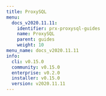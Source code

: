 ```yaml
---
title: ProxySQL
menu:
  docs_v2020.11.11:
    identifier: prx-proxysql-guides
    name: ProxySQL
    parent: guides
    weight: 10
menu_name: docs_v2020.11.11
info:
  cli: v0.15.0
  community: v0.15.0
  enterprise: v0.2.0
  installer: v0.15.0
  version: v2020.11.11
---
```


